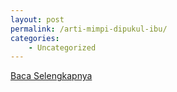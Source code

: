 ```yaml
---
layout: post
permalink: /arti-mimpi-dipukul-ibu/
categories:
    - Uncategorized
---
```


[Baca Selengkapnya](/09)
